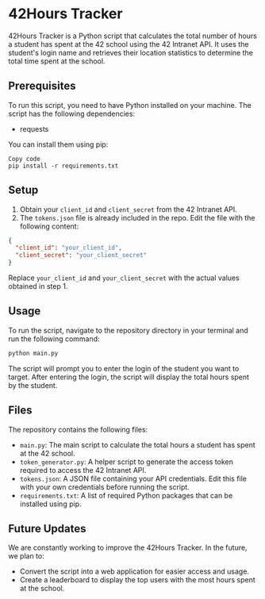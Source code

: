# 42Hours Tracker

42Hours Tracker is a Python script that calculates the total number of hours a student has spent at the 42 school using the 42 Intranet API. It uses the student's login name and retrieves their location statistics to determine the total time spent at the school.
## Prerequisites

To run this script, you need to have Python installed on your machine. The script has the following dependencies:
- requests

You can install them using pip:

```
Copy code
pip install -r requirements.txt
```


## Setup 
1. Obtain your `client_id` and `client_secret` from the 42 Intranet API. 
2. The `tokens.json` file is already included in the repo. Edit the file with the following content:

```json
{
  "client_id": "your_client_id",
  "client_secret": "your_client_secret"
}
```



Replace `your_client_id` and `your_client_secret` with the actual values obtained in step 1.
## Usage

To run the script, navigate to the repository directory in your terminal and run the following command:

```python
python main.py
```



The script will prompt you to enter the login of the student you want to target. After entering the login, the script will display the total hours spent by the student.
## Files

The repository contains the following files: 
- `main.py`: The main script to calculate the total hours a student has spent at the 42 school. 
- `token_generator.py`: A helper script to generate the access token required to access the 42 Intranet API. 
- `tokens.json`: A JSON file containing your API credentials. Edit this file with your own credentials before running the script. 
- `requirements.txt`: A list of required Python packages that can be installed using pip.
## Future Updates

We are constantly working to improve the 42Hours Tracker. In the future, we plan to:
- Convert the script into a web application for easier access and usage.
- Create a leaderboard to display the top users with the most hours spent at the school.

